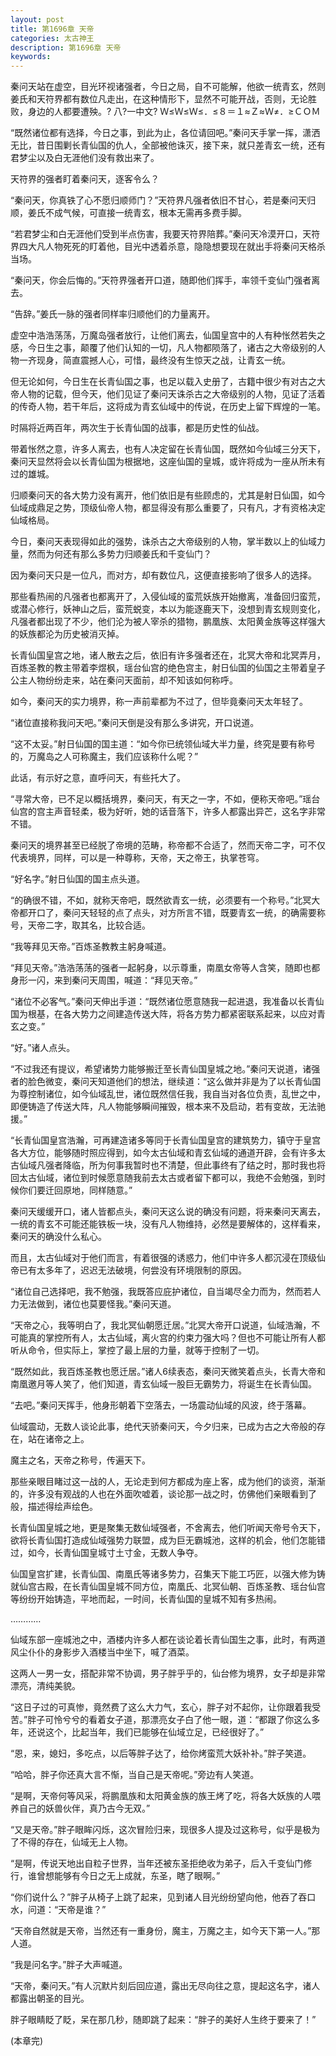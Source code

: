 ```yaml
---
layout: post
title: 第1696章 天帝
categories: 太古神王
description: 第1696章 天帝
keywords:
---
```


秦问天站在虚空，目光环视诸强者，今日之局，自不可能解，他欲一统青玄，然则姜氏和天符界都有数位凡走出，在这种情形下，显然不可能开战，否则，无论胜败，身边的人都要遭殃。? 八?一中文? Ｗ≤Ｗ≤Ｗ≤．≤８＝１≈Ｚ≈Ｗ≠．≥ＣＯＭ

“既然诸位都有选择，今日之事，到此为止，各位请回吧。”秦问天手掌一挥，潇洒无比，昔日围剿长青仙国的仇人，全部被他诛灭，接下来，就只差青玄一统，还有君梦尘以及白无涯他们没有救出来了。

天符界的强者盯着秦问天，逐客令么？

“秦问天，你真铁了心不愿归顺师门？”天符界凡强者依旧不甘心，若是秦问天归顺，姜氏不成气候，可直接一统青玄，根本无需再多费手脚。

“若君梦尘和白无涯他们受到半点伤害，我要天符界陪葬。”秦问天冷漠开口，天符界四大凡人物死死的盯着他，目光中透着杀意，隐隐想要现在就出手将秦问天格杀当场。

“秦问天，你会后悔的。”天符界强者开口道，随即他们挥手，率领千变仙门强者离去。

“告辞。”姜氏一脉的强者同样率归顺他们的力量离开。

虚空中浩浩荡荡，万魔岛强者放行，让他们离去，仙国皇宫中的人有种怅然若失之感，今日生之事，颠覆了他们认知的一切，凡人物都陨落了，诸古之大帝级别的人物一齐现身，简直震撼人心，可惜，最终没有生惊天之战，让青玄一统。

但无论如何，今日生在长青仙国之事，也足以载入史册了，古籍中很少有对古之大帝人物的记载，但今天，他们见证了秦问天诛杀古之大帝级别的人物，见证了活着的传奇人物，若干年后，这将成为青玄仙域中的传说，在历史上留下辉煌的一笔。

时隔将近两百年，两次生于长青仙国的战事，都是历史性的仙战。

带着怅然之意，许多人离去，也有人决定留在长青仙国，既然如今仙域三分天下，秦问天显然将会以长青仙国为根据地，这座仙国的皇城，或许将成为一座从所未有过的雄城。

归顺秦问天的各大势力没有离开，他们依旧是有些顾虑的，尤其是射日仙国，如今仙域成鼎足之势，顶级仙帝人物，都显得没有那么重要了，只有凡，才有资格决定仙域格局。

今日，秦问天表现得如此的强势，诛杀古之大帝级别的人物，掌半数以上的仙域力量，然而为何还有那么多势力归顺姜氏和千变仙门？

因为秦问天只是一位凡，而对方，却有数位凡，这便直接影响了很多人的选择。

那些看热闹的凡强者也都离开了，入侵仙域的蛮荒妖族开始撤离，准备回归蛮荒，或潜心修行，妖神山之后，蛮荒蜕变，本以为能逐鹿天下，没想到青玄规则变化，凡强者都出现了不少，他们沦为被人宰杀的猎物，鹏凰族、太阳黄金族等这样强大的妖族都沦为历史被消灭掉。

长青仙国皇宫之地，诸人散去之后，依旧有许多强者还在，北冥大帝和北冥弄月，百炼圣教的教主带着李煜枫，瑶台仙宫的绝色宫主，射日仙国的仙国之主带着皇子公主人物纷纷走来，站在秦问天面前，却不知该如何称呼。

如今，秦问天的实力境界，称一声前辈都为不过了，但毕竟秦问天太年轻了。

“诸位直接称我问天吧。”秦问天倒是没有那么多讲究，开口说道。

“这不太妥。”射日仙国的国主道：“如今你已统领仙域大半力量，终究是要有称号的，万魔岛之人可称魔主，我们应该称什么呢？”

此话，有示好之意，直呼问天，有些托大了。

“寻常大帝，已不足以概括境界，秦问天，有天之一字，不如，便称天帝吧。”瑶台仙宫的宫主声音轻柔，极为好听，她的话音落下，许多人都露出异芒，这名字非常不错。

秦问天的境界甚至已经脱了帝境的范畴，称帝都不合适了，然而天帝二字，可不仅代表境界，同样，可以是一种尊称，天帝，天之帝王，执掌苍穹。

“好名字。”射日仙国的国主点头道。

“的确很不错，不如，就称天帝吧，既然欲青玄一统，必须要有一个称号。”北冥大帝都开口了，秦问天轻轻的点了点头，对方所言不错，既要青玄一统，的确需要称号，天帝二字，取其名，比较合适。

“我等拜见天帝。”百炼圣教教主躬身喊道。

“拜见天帝。”浩浩荡荡的强者一起躬身，以示尊重，南凰女帝等人含笑，随即也都身形一闪，来到秦问天周围，喊道：“拜见天帝。”

“诸位不必客气。”秦问天伸出手道：“既然诸位愿意随我一起进退，我准备以长青仙国为根基，在各大势力之间建造传送大阵，将各方势力都紧密联系起来，以应对青玄之变。”

“好。”诸人点头。

“不过我还有提议，希望诸势力能够搬迁至长青仙国皇城之地。”秦问天说道，诸强者的脸色微变，秦问天知道他们的想法，继续道：“这么做并非是为了以长青仙国为尊控制诸位，如今仙域乱世，诸位既然信任我，我自当对各位负责，乱世之中，即便铸造了传送大阵，凡人物能够瞬间摧毁，根本来不及启动，若有变故，无法驰援。”

“长青仙国皇宫浩瀚，可再建造诸多等同于长青仙国皇宫的建筑势力，镇守于皇宫各大方位，能够随时照应得到，如今太古仙域和青玄仙域的通道开辟，会有许多太古仙域凡强者降临，所为何事我暂时也不清楚，但此事终有了结之时，那时我也将回太古仙域，诸位到时候愿意随我前去太古或者留下都可以，我绝不会勉强，到时候你们要迁回原地，同样随意。”

秦问天缓缓开口，诸人皆都点头，秦问天这么说的确没有问题，将来秦问天离去，一统的青玄不可能还能铁板一块，没有凡人物维持，必然是要解体的，这样看来，秦问天的确没什么私心。

而且，太古仙域对于他们而言，有着很强的诱惑力，他们中许多人都沉浸在顶级仙帝已有太多年了，迟迟无法破境，何尝没有环境限制的原因。

“诸位自己选择吧，我不勉强，我既答应庇护诸位，自当竭尽全力而为，然而若人力无法做到，诸位也莫要怪我。”秦问天道。

“天帝之心，我等明白了，我北冥仙朝愿迁居。”北冥大帝开口说道，仙域浩瀚，不可能真的掌控所有人，太古仙域，离火宫的约束力强大吗？但也不可能让所有人都听从命令，但实际上，掌控了最上层的力量，就等于控制了一切。

“既然如此，我百炼圣教也愿迁居。”诸人6续表态，秦问天微笑着点头，长青大帝和南凰邀月等人笑了，他们知道，青玄仙域一股巨无霸势力，将诞生在长青仙国。

“去吧。”秦问天挥手，他身形朝着下空落去，一场震动仙域的风波，终于落幕。

仙域震动，无数人谈论此事，绝代天骄秦问天，今夕归来，已成为古之大帝般的存在，站在诸帝之上。

魔主之名，天帝之称号，传遍天下。

那些亲眼目睹过这一战的人，无论走到何方都成为座上客，成为他们的谈资，渐渐的，许多没有观战的人也在外面吹嘘着，谈论那一战之时，仿佛他们亲眼看到了般，描述得绘声绘色。

长青仙国皇城之地，更是聚集无数仙域强者，不舍离去，他们听闻天帝号令天下，欲将长青仙国打造成仙域强势力联盟，成为巨无霸城池，这样的机会，他们怎能错过，如今，长青仙国皇城寸土寸金，无数人争夺。

仙国皇宫扩建，长青仙国、南凰氏等诸多势力，召集天下能工巧匠，以强大修为铸就仙宫古殿，在长青仙国皇城不同方位，南凰氏、北冥仙朝、百炼圣教、瑶台仙宫等纷纷开始铸造，平地而起，一时间，长青仙国的皇城不知有多热闹。

…………

仙域东部一座城池之中，酒楼内许多人都在谈论着长青仙国生之事，此时，有两道风尘仆仆的身影步入酒楼当中坐下，喊了酒菜。

这两人一男一女，搭配非常不协调，男子胖乎乎的，仙台修为境界，女子却是非常漂亮，清纯美貌。

“这日子过的可真惨，竟然费了这么大力气，玄心，胖子对不起你，让你跟着我受苦。”胖子可怜兮兮的看着女子道，那漂亮女子白了他一眼，道：“都跟了你这么多年，还说这个，比起当年，我们已能够在仙域立足，已经很好了。”

“恩，来，媳妇，多吃点，以后等胖子达了，给你烤蛮荒大妖补补。”胖子笑道。

“哈哈，胖子你还真大言不惭，当自己是天帝呢。”旁边有人笑道。

“是啊，天帝何等风采，将鹏凰族和太阳黄金族的族王烤了吃，将各大妖族的人喂养自己的妖兽伙伴，真乃古今无双。”

“又是天帝。”胖子眼眸闪烁，这次冒险归来，现很多人提及过这称号，似乎是极为了不得的存在，仙域无上人物。

“是啊，传说天地出自粒子世界，当年还被东圣拒绝收为弟子，后入千变仙门修行，谁曾想能够有今日之无上成就，东圣，瞎了眼啊。”

“你们说什么？”胖子从椅子上跳了起来，见到诸人目光纷纷望向他，他吞了吞口水，问道：“天帝是谁？”

“天帝自然就是天帝，当然还有一重身份，魔主，万魔之主，如今天下第一人。”那人道。

“我是问名字。”胖子大声喊道。

“天帝，秦问天。”有人沉默片刻后回应道，露出无尽向往之意，提起这名字，诸人都露出朝圣的目光。

胖子眼睛眨了眨，呆在那几秒，随即跳了起来：“胖子的美好人生终于要来了！”

(本章完)
